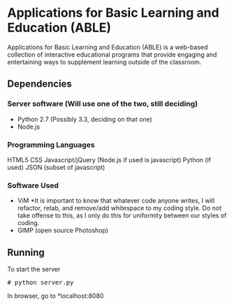 # Applications for Basic Learning and Education (ABLE) #

Applications for Basic Learning and Education (ABLE) is a web-based collection of interactive educational programs that 
provide engaging and entertaining ways to supplement learning outside of the classroom.

## Dependencies ##

### Server software (Will use one of the two, still deciding) ###
* Python 2.7 (Possibly 3.3, deciding on that one)
* Node.js

### Programming Languages ###
HTML5
CSS
Javascript/jQuery (Node.js if used is javascript)
Python (if used)
JSON (subset of javascript)

### Software Used ###
* ViM
    *It is important to know that whatever code anyone writes, I will refactor, retab, and remove/add whitespace to 
    my coding style. Do not take offense to this, as I only do this for uniformity between our styles of coding.
* GIMP (open source Photoshop)

## Running ##
To start the server
<pre># python server.py</pre>

In browser, go to *localhost:8080
